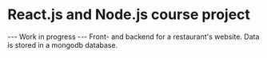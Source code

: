 # React.js and Node.js course project #

--- Work in progress ---
Front- and backend for a restaurant's website.
Data is stored in a mongodb database.
